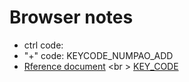 # Browser notes

  - ctrl code:
  - "+"  code: KEYCODE_NUMPAO_ADD
  - [Rference document](http://m.blog.csdn.net/article/details?id=50716848) <br \> [KEY_CODE](http://m.blog.csdn.net/article/details?id=18964725)
